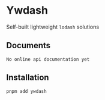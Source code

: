 # Ywdash

Self-built lightweight `lodash` solutions

## Documents

`No online api documentation yet`

## Installation

```bash
pnpm add ywdash
```
